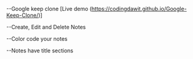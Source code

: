 
--Google keep clone [Live demo (https://codingdawit.github.io/Google-Keep-Clone/)]

--Create, Edit and Delete Notes

--Color code your notes

--Notes have title sections


